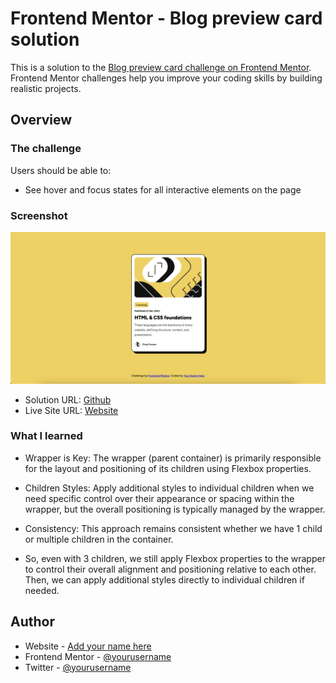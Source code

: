 # Frontend Mentor - Blog preview card solution

This is a solution to the [Blog preview card challenge on Frontend Mentor](https://www.frontendmentor.io/challenges/blog-preview-card-ckPaj01IcS). Frontend Mentor challenges help you improve your coding skills by building realistic projects.

## Overview

### The challenge

Users should be able to:

- See hover and focus states for all interactive elements on the page

### Screenshot

![](screenshot.jpg)

- Solution URL: [Github](https://github.com/Kharmannn/frontendmentor_blog-preview-card/)
- Live Site URL: [Website](https://your-live-site-url.com)

### What I learned

- Wrapper is Key: The wrapper (parent container) is primarily responsible for the layout and positioning of its children using Flexbox properties.

- Children Styles: Apply additional styles to individual children when we need specific control over their appearance or spacing within the wrapper, but the overall positioning is typically managed by the wrapper.

- Consistency: This approach remains consistent whether we have 1 child or multiple children in the container.

- So, even with 3 children, we still apply Flexbox properties to the wrapper to control their overall alignment and positioning relative to each other. Then, we can apply additional styles directly to individual children if needed.

## Author

- Website - [Add your name here](https://www.your-site.com)
- Frontend Mentor - [@yourusername](https://www.frontendmentor.io/profile/yourusername)
- Twitter - [@yourusername](https://www.twitter.com/yourusername)
